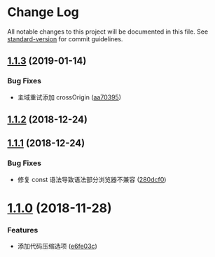 # Change Log

All notable changes to this project will be documented in this file. See [standard-version](https://github.com/conventional-changelog/standard-version) for commit guidelines.

<a name="1.1.3"></a>

## [1.1.3](https://github.com/hxfdarling/webpack-retry-load-plugin/compare/v1.1.2...v1.1.3) (2019-01-14)

### Bug Fixes

- 主域重试添加 crossOrigin ([aa70395](https://github.com/hxfdarling/webpack-retry-load-plugin/commit/aa70395))

<a name="1.1.2"></a>

## [1.1.2](https://github.com/hxfdarling/webpack-retry-load-plugin/compare/v1.1.1...v1.1.2) (2018-12-24)

<a name="1.1.1"></a>

## [1.1.1](https://github.com/hxfdarling/webpack-retry-load-plugin/compare/v1.1.0...v1.1.1) (2018-12-24)

### Bug Fixes

- 修复 const 语法导致语法部分浏览器不兼容 ([280dcf0](https://github.com/hxfdarling/webpack-retry-load-plugin/commit/280dcf0))

<a name="1.1.0"></a>

# [1.1.0](https://github.com/hxfdarling/webpack-retry-load-plugin/compare/v1.0.5...v1.1.0) (2018-11-28)

### Features

- 添加代码压缩选项 ([e6fe03c](https://github.com/hxfdarling/webpack-retry-load-plugin/commit/e6fe03c))
